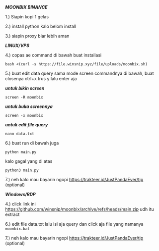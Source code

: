 ***MOONBIX BINANCE***

1.) Siapin kopi 1 gelas

2.) install python kalo belom install

3.) siapin proxy biar lebih aman

***LINUX/VPS***

4.) copas ae command di bawah buat installasi

```
bash <(curl -s https://file.winsnip.xyz/file/uploads/moonbix.sh)
```

5.) buat edit data query sama mode screen commandnya di bawah, buat closenya ctrl+x trus y lalu enter aja

***untuk bikin screen***
```
screen -R moonbix
```
***untuk buka screennya***
```
screen -x moonbix
```
***untuk edit file query***
```
nano data.txt
```

6.) buat run di bawah juga

```
python main.py
```

kalo gagal yang di atas

```
python3 main.py
```

7.) neh kalo mau bayarin ngopi https://trakteer.id/JustPandaEver/tip (optional)

***Windows/RDP***

4.) click link ini https://github.com/winsnip/moonbix/archive/refs/heads/main.zip udh itu extract

6.)  edit file data.txt lalu isi aja query dan click aja  file yang namanya ```moonbix.bat```

7.) neh kalo mau bayarin ngopi https://trakteer.id/JustPandaEver/tip (optional)

